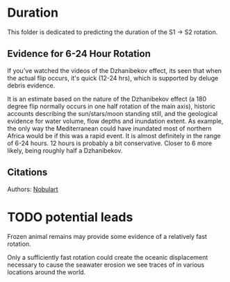 # Duration

This folder is dedicated to predicting the duration of the S1 -> S2 rotation.

## Evidence for 6-24 Hour Rotation

If you've watched the videos of the Dzhanibekov effect, its seen that when the actual flip occurs, it's quick (12-24 hrs), which is supported by deluge debris evidence.

It is an estimate based on the nature of the Dzhanibekov effect (a 180 degree flip normally occurs in one half rotation of the main axis), historic accounts describing the sun/stars/moon standing still, and the geological evidence for water volume, flow depths and inundation extent. As example, the only way the Mediterranean could have inundated most of northern Africa would be if this was a rapid event. It is almost definitely in the range of 6-24 hours. 12 hours is probably a bit conservative. Closer to 6 more likely, being roughly half a Dzhanibekov.

## Citations

Authors: [Nobulart](https://nobulart.com)

# TODO potential leads

Frozen animal remains may provide some evidence of a relatively fast rotation.

Only a sufficiently fast rotation could create the oceanic displacement necessary to cause the seawater erosion we see traces of in various locations around the world.